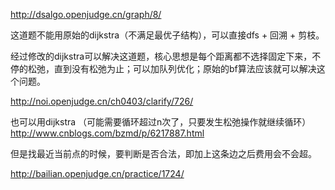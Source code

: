 http://dsalgo.openjudge.cn/graph/8/

这道题不能用原始的dijkstra（不满足最优子结构），可以直接dfs + 回溯 + 剪枝。

经过修改的dijkstra可以解决这道题，核心思想是每个距离都不选择固定下来，不停的松弛，直到没有松弛为止；可以加队列优化；原始的bf算法应该就可以解决这个问题。


http://noi.openjudge.cn/ch0403/clarify/726/

也可以用dijkstra
（可能需要循环超过n次了，只要发生松弛操作就继续循环）
http://www.cnblogs.com/bzmd/p/6217887.html


但是找最近当前点的时候，要判断是否合法，即加上这条边之后费用会不会超。

http://bailian.openjudge.cn/practice/1724/






